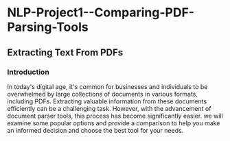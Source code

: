 # NLP-Project1--Comparing-PDF-Parsing-Tools


## Extracting Text From PDFs

### Introduction

In today's digital age, it's common for businesses and individuals to be overwhelmed by large collections of documents in various formats, including PDFs. Extracting valuable information from these documents efficiently can be a challenging task. However, with the advancement of document parser tools, this process has become significantly easier.  we will examine some popular options and provide a comparison to help you make an informed decision and choose the best tool for your needs.


